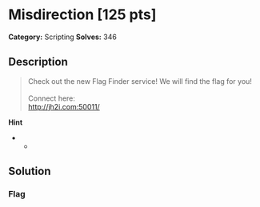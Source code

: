 # Misdirection [125 pts]

**Category:** Scripting
**Solves:** 346

## Description
>Check out the new Flag Finder service! We will find the flag for you! <br><br>Connect here:<br><a href="http://jh2i.com:50011/">http://jh2i.com:50011/</a>

**Hint**
* -

## Solution

### Flag

